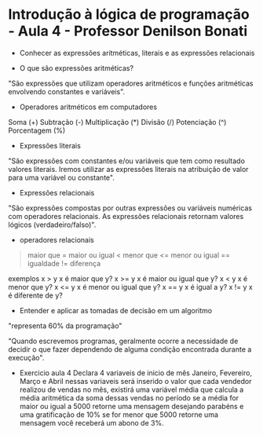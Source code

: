 # Introdução à lógica de programação - Aula 4 - Professor Denilson Bonati

* Conhecer as expressões aritméticas, literais e as expressões relacionais

- O que são expressões aritméticas?

"São expressões que utilizam operadores aritméticos e funções aritméticas envolvendo constantes e variáveis".   

- Operadores aritméticos em computadores

Soma (+)
Subtração (-)
Multiplicação (*)
Divisão (/)
Potenciação (^)
Porcentagem (%)

- Expressões literais

"São expressões com constantes e/ou variáveis que tem como resultado valores literais. Iremos utilizar as expressões literais na atribuição de valor para uma variável ou constante".

- Expressões relacionais 

"São expressões compostas por outras expressões ou variáveis numéricas com operadores relacionais. As expressões relacionais retornam valores lógicos (verdadeiro/falso)".

- operadores relacionais

>   maior que
>=  maior ou igual 
<   menor que 
<=  menor ou igual
==  igualdade
!=  diferença

exemplos 
x > y   x é maior que y?
x >= y  x é maior ou igual que y?
x < y   x é menor que y?
x <= y  x é menor ou igual que y?
x == y  x é igual a y?
x != y  x é diferente de y?

* Entender e aplicar as tomadas de decisão em um algoritmo 

"representa 60% da programação"

"Quando escrevemos programas, geralmente ocorre a necessidade de decidir o que fazer dependendo de alguma condição encontrada durante a execução".

* Exercicio aula 4
Declara 4 variaveis de inicio de mês Janeiro, Fevereiro, Março e Abril nessas variaveis será inserido o valor que cada vendedor realizou de vendas no mês, existirá uma variável média que calcula a média aritmética da soma dessas vendas no período se a média for maior ou igual a 5000 retorne uma mensagem desejando parabéns e uma gratificação de 10% se for menor que 5000 retorne uma mensagem você receberá um abono de 3%.